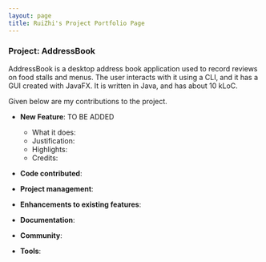 ```yaml
---
layout: page
title: RuiZhi's Project Portfolio Page
---
```


### Project: AddressBook

AddressBook is a desktop address book application used to record reviews on food stalls and menus. The user interacts with it using a CLI, and it has a GUI created with JavaFX. It is written in Java, and has about 10 kLoC.

Given below are my contributions to the project.

* **New Feature**: TO BE ADDED
    * What it does: 
    * Justification: 
    * Highlights: 
    * Credits: 

* **Code contributed**:

* **Project management**:

* **Enhancements to existing features**:
    
* **Documentation**:
    
* **Community**:
    
* **Tools**:
